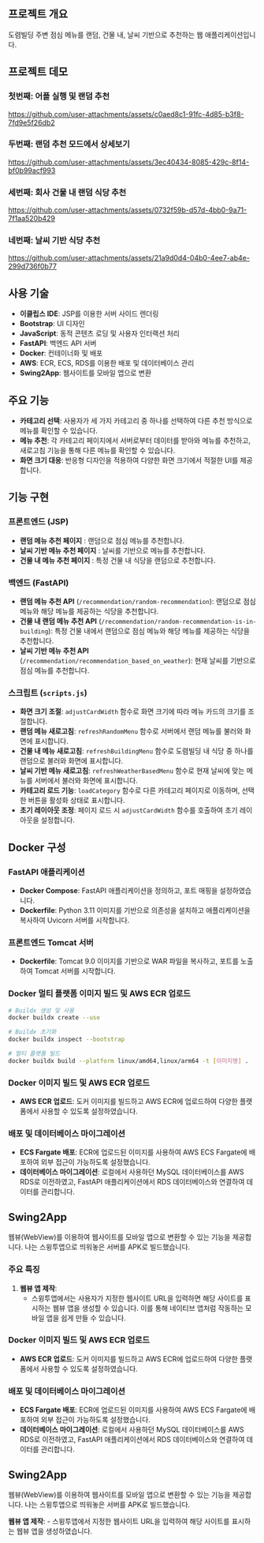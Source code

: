 ## 프로젝트 개요
도렴빌딩 주변 점심 메뉴를 랜덤, 건물 내, 날씨 기반으로 추천하는 웹 애플리케이션입니다.

## 프로젝트 데모
### 첫번째: 어플 실행 및 랜덤 추천
https://github.com/user-attachments/assets/c0aed8c1-91fc-4d85-b3f8-7fd9e5f26db2

### 두번째: 랜덤 추천 모드에서 상세보기
https://github.com/user-attachments/assets/3ec40434-8085-429c-8f14-bf0b99acf993

### 세번째: 회사 건물 내 랜덤 식당 추천
https://github.com/user-attachments/assets/0732f59b-d57d-4bb0-9a71-7f1aa520b429

### 네번째: 날씨 기반 식당 추천
https://github.com/user-attachments/assets/21a9d0d4-04b0-4ee7-ab4e-299d736f0b77

## 사용 기술
- **이클립스 IDE**: JSP를 이용한 서버 사이드 렌더링
- **Bootstrap**: UI 디자인
- **JavaScript**: 동적 콘텐츠 로딩 및 사용자 인터랙션 처리
- **FastAPI**: 백엔드 API 서버
- **Docker**: 컨테이너화 및 배포
- **AWS**: ECR, ECS, RDS를 이용한 배포 및 데이터베이스 관리
- **Swing2App**: 웹사이트를 모바일 앱으로 변환

## 주요 기능
- **카테고리 선택**: 사용자가 세 가지 카테고리 중 하나를 선택하여 다른 추천 방식으로 메뉴를 확인할 수 있습니다.
- **메뉴 추천**: 각 카테고리 페이지에서 서버로부터 데이터를 받아와 메뉴를 추천하고, 새로고침 기능을 통해 다른 메뉴를 확인할 수 있습니다.
- **화면 크기 대응**: 반응형 디자인을 적용하여 다양한 화면 크기에서 적절한 UI를 제공합니다.

## 기능 구현

### 프론트엔드 (JSP)
- **랜덤 메뉴 추천 페이지** : 랜덤으로 점심 메뉴를 추천합니다.
- **날씨 기반 메뉴 추천 페이지** : 날씨를 기반으로 메뉴를 추천합니다.
- **건물 내 메뉴 추천 페이지** : 특정 건물 내 식당을 랜덤으로 추천합니다.

### 백엔드 (FastAPI)
- **랜덤 메뉴 추천 API** (`/recommendation/random-recommendation`): 랜덤으로 점심 메뉴와 해당 메뉴를 제공하는 식당을 추천합니다.
- **건물 내 랜덤 메뉴 추천 API** (`/recommendation/random-recommendation-is-in-building`): 특정 건물 내에서 랜덤으로 점심 메뉴와 해당 메뉴를 제공하는 식당을 추천합니다.
- **날씨 기반 메뉴 추천 API** (`/recommendation/recommendation_based_on_weather`): 현재 날씨를 기반으로 점심 메뉴를 추천합니다.

### 스크립트 (`scripts.js`)
- **화면 크기 조절**: `adjustCardWidth` 함수로 화면 크기에 따라 메뉴 카드의 크기를 조절합니다.
- **랜덤 메뉴 새로고침**: `refreshRandomMenu` 함수로 서버에서 랜덤 메뉴를 불러와 화면에 표시합니다.
- **건물 내 메뉴 새로고침**: `refreshBuildingMenu` 함수로 도렴빌딩 내 식당 중 하나를 랜덤으로 불러와 화면에 표시합니다.
- **날씨 기반 메뉴 새로고침**: `refreshWeatherBasedMenu` 함수로 현재 날씨에 맞는 메뉴를 서버에서 불러와 화면에 표시합니다.
- **카테고리 로드 기능**: `loadCategory` 함수로 다른 카테고리 페이지로 이동하며, 선택한 버튼을 활성화 상태로 표시합니다.
- **초기 레이아웃 조정**: 페이지 로드 시 `adjustCardWidth` 함수를 호출하여 초기 레이아웃을 설정합니다.

## Docker 구성
### FastAPI 애플리케이션
- **Docker Compose**: FastAPI 애플리케이션을 정의하고, 포트 매핑을 설정하였습니다.
- **Dockerfile**: Python 3.11 이미지를 기반으로 의존성을 설치하고 애플리케이션을 복사하여 Uvicorn 서버를 시작합니다.

### 프론트엔드 Tomcat 서버
- **Dockerfile**: Tomcat 9.0 이미지를 기반으로 WAR 파일을 복사하고, 포트를 노출하여 Tomcat 서버를 시작합니다.

### Docker 멀티 플랫폼 이미지 빌드 및 AWS ECR 업로드
```bash
# Buildx 생성 및 사용
docker buildx create --use

# Buildx 초기화
docker buildx inspect --bootstrap

# 멀티 플랫폼 빌드
docker buildx build --platform linux/amd64,linux/arm64 -t [이미지명] .

```
### Docker 이미지 빌드 및 AWS ECR 업로드
- **AWS ECR 업로드**: 도커 이미지를 빌드하고 AWS ECR에 업로드하여 다양한 플랫폼에서 사용할 수 있도록 설정하였습니다.

### 배포 및 데이터베이스 마이그레이션
- **ECS Fargate 배포**: ECR에 업로드된 이미지를 사용하여 AWS ECS Fargate에 배포하여 외부 접근이 가능하도록 설정했습니다.
- **데이터베이스 마이그레이션**: 로컬에서 사용하던 MySQL 데이터베이스를 AWS RDS로 이전하였고, FastAPI 애플리케이션에서 RDS 데이터베이스와 연결하여 데이터를 관리합니다.

## Swing2App
웹뷰(WebView)를 이용하여 웹사이트를 모바일 앱으로 변환할 수 있는 기능을 제공합니다. 나는 스윙투앱으로 띄워놓은 서버를 APK로 빌드했습니다.

### 주요 특징
1. **웹뷰 앱 제작**:
    - 스윙투앱에서는 사용자가 지정한 웹사이트 URL을 입력하면 해당 사이트를 표시하는 웹뷰 앱을 생성할 수 있습니다. 이를 통해 네이티브 앱처럼 작동하는 모바일 앱을 쉽게 만들 수 있습니다.

### Docker 이미지 빌드 및 AWS ECR 업로드
- **AWS ECR 업로드**: 도커 이미지를 빌드하고 AWS ECR에 업로드하여 다양한 플랫폼에서 사용할 수 있도록 설정하였습니다.

### 배포 및 데이터베이스 마이그레이션
- **ECS Fargate 배포**: ECR에 업로드된 이미지를 사용하여 AWS ECS Fargate에 배포하여 외부 접근이 가능하도록 설정했습니다.
- **데이터베이스 마이그레이션**: 로컬에서 사용하던 MySQL 데이터베이스를 AWS RDS로 이전하였고, FastAPI 애플리케이션에서 RDS 데이터베이스와 연결하여 데이터를 관리합니다.

## Swing2App
웹뷰(WebView)를 이용하여 웹사이트를 모바일 앱으로 변환할 수 있는 기능을 제공합니다. 나는 스윙투앱으로 띄워놓은 서버를 APK로 빌드했습니다.

**웹뷰 앱 제작**:
    - 스윙투앱에서 지정한 웹사이트 URL을 입력하여 해당 사이트를 표시하는 웹뷰 앱을 생성하였습니다.
